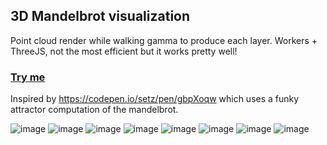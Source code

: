 ## 3D Mandelbrot visualization

Point cloud render while walking gamma to produce each layer. Workers + ThreeJS, not the most efficient but it works pretty well!

### [Try me](https://codepen.io/mootytootyfrooty/pen/dPoZqpa)

Inspired by https://codepen.io/setz/pen/gbpXoqw which uses a funky attractor computation of the mandelbrot. 

![image](https://github.com/user-attachments/assets/7e826dd6-e8fe-47e9-83cd-00d597d10fad)
![image](https://github.com/user-attachments/assets/a07bc1bd-c68e-4e5a-8223-a90734dde942)
![image](https://github.com/user-attachments/assets/93cfd84f-77b0-405b-be9f-30e465bcfe14)
![image](https://github.com/user-attachments/assets/40c329eb-3e84-4a3f-8859-35021213d909)
![image](https://github.com/user-attachments/assets/b086192e-310f-42d8-bd2e-3f35d6bf9ff5)
![image](https://github.com/user-attachments/assets/0d55f97f-f66e-49fd-9211-46b17c512b32)
![image](https://github.com/user-attachments/assets/cb63cc21-cca4-4171-9b5c-6b08654560aa)
![image](https://github.com/user-attachments/assets/837bce1b-a163-4954-82d1-793a58d211d5)



